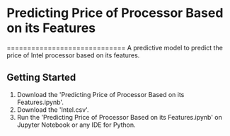 # Predicting Price of Processor Based on its Features
=============================
A predictive model to predict the price of Intel processor based on its features.

Getting Started
---------------
1. Download the 'Predicting Price of Processor Based on its Features.ipynb'.
2. Download the 'Intel.csv'.
3. Run the 'Predicting Price of Processor Based on its Features.ipynb' on Jupyter Notebook or any IDE for Python.
